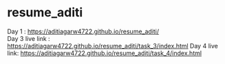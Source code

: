 # resume_aditi
Day 1 : https://aditiagarw4722.github.io/resume_aditi/
<br>
Day 3 live link : https://aditiagarw4722.github.io/resume_aditi/task_3/index.html
Day 4 live link: https://aditiagarw4722.github.io/resume_aditi/task_4/index.html

